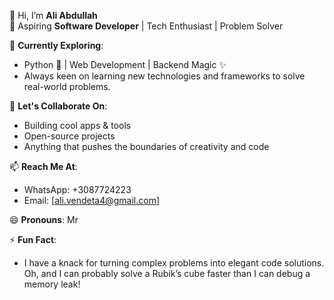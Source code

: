 👋 Hi, I’m **Ali Abdullah**  
🔭 Aspiring **Software Developer** | Tech Enthusiast | Problem Solver  

🚀 **Currently Exploring**:  
- Python 🐍 | Web Development | Backend Magic ✨  
- Always keen on learning new technologies and frameworks to solve real-world problems.  

🤝 **Let's Collaborate On**:  
- Building cool apps & tools  
- Open-source projects  
- Anything that pushes the boundaries of creativity and code  

📫 **Reach Me At**:  
- WhatsApp: +3087724223  
- Email: [ali.vendeta4@gmail.com]  

😄 **Pronouns**: Mr  

⚡ **Fun Fact**:  
- I have a knack for turning complex problems into elegant code solutions. Oh, and I can probably solve a Rubik’s cube faster than I can debug a memory leak!  
 
